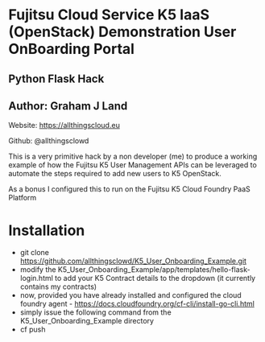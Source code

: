 # Fujitsu Cloud Service K5 IaaS (OpenStack) Demonstration User OnBoarding Portal

## Python Flask Hack

## Author: Graham J Land

Website: https://allthingscloud.eu

Github: @allthingsclowd

This is a very primitive hack by a non developer (me) to produce a working example of how the Fujitsu K5 User Management APIs 
can be leveraged to automate the steps required to add new users to K5 OpenStack.

As a bonus I configured this to run on the Fujitsu K5 Cloud Foundry PaaS Platform

# Installation
- git clone https://github.com/allthingsclowd/K5_User_Onboarding_Example.git
- modify the K5_User_Onboarding_Example/app/templates/hello-flask-login.html to add your K5 Contract details to the dropdown (it currently contains my contracts)
- now, provided you have already installed and configured the cloud foundry agent - https://docs.cloudfoundry.org/cf-cli/install-go-cli.html
- simply issue the following command from the K5_User_Onboarding_Example directory
- cf push

